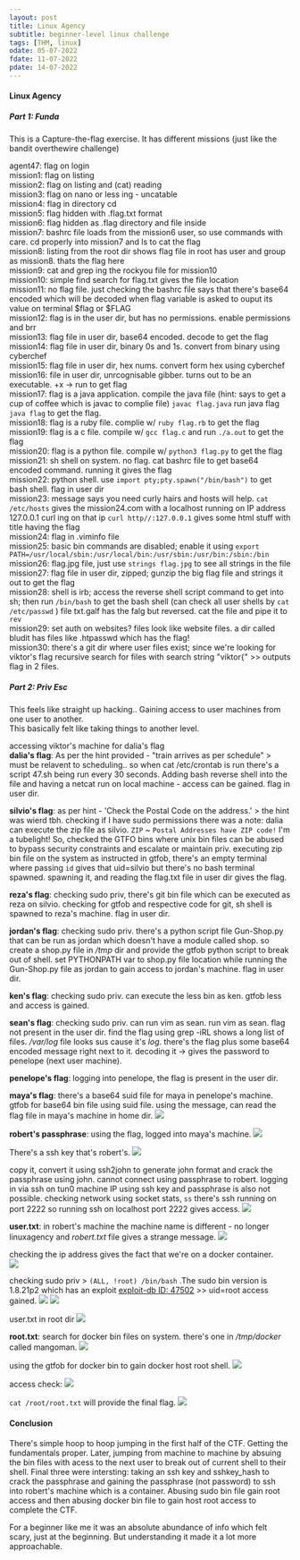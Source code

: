 ```yaml
---
layout: post
title: Linux Agency
subtitle: beginner-level linux challenge
tags: [THM, linux]
odate: 05-07-2022
fdate: 11-07-2022
pdate: 14-07-2022
---
```


#### Linux Agency

##### Part 1: Funda
This is a Capture-the-flag exercise. It has different missions (just like the bandit overthewire challenge)

agent47: flag on login \
mission1: flag on listing \
mission2: flag on listing and (cat) reading \
mission3: flag on nano or less ing - uncatable \
mission4: flag in directory cd \
mission5: flag hidden with .flag.txt format \
mission6: flag hidden as .flag directory and file inside \
mission7:  bashrc file loads from the mission6 user, so use commands with care. cd properly into mission7 and ls to cat the flag \
mission8: listing from the root dir shows flag file in root has user and group as mission8. thats the flag here \
mission9: cat and grep ing the rockyou file for mission10 \
mission10: simple find search for flag.txt gives the file location \
mission11: no flag file. just checking the bashrc file says that there's base64 encoded which will be decoded when flag variable is asked to ouput its value on terminal $flag or $FLAG \
mission12:  flag is in the user dir, but has no permissions. enable permissions and brr \
mission13:  flag file in user dir, base64 encoded. decode to get the flag \
mission14:  flag file in user dir, binary 0s and 1s. convert from binary using cyberchef \
mission15:  flag file in user dir, hex nums. convert form hex using cyberchef \
mission16: file in user dir, unrcognisable gibber. turns out to be an executable. +x -> run to get flag \
mission17: flag is a java application. compile the java file (hint: says to get a cup of coffee which is javac to complie file) `javac flag.java` run java flag `java flag` to get the flag. \
mission18: flag is a ruby file. complie w/ `ruby flag.rb` to get the flag \
mission19: flag is a c file. compile w/ `gcc flag.c` and run `./a.out` to get the flag \
mission20: flag is a python file. compile w/ `python3 flag.py` to get the flag \
mission21: sh shell on system. no flag. cat bashrc file to get base64 encoded command. running it gives the flag \
mission22: python shell. use `import pty;pty.spawn("/bin/bash")` to get bash shell. flag in user dir \
mission23: message says you need curly hairs and hosts will help. `cat /etc/hosts` gives the mission24.com with a localhost running on IP address 127.0.0.1 curl ing on that ip `curl http//:127.0.0.1` gives some html stuff with title having the flag \
mission24: flag in .viminfo file \
mission25: basic bin commands are disabled; enable it using `export PATH=/usr/local/sbin:/usr/local/bin:/usr/sbin:/usr/bin:/sbin:/bin`  \
mission26: flag.jpg file, just use `strings flag.jpg` to see all strings in the file \
mission27:  flag file in user dir, zipped; gunzip the big flag file and strings it out to get the flag \
mission28:  shell is irb; access the reverse shell script command to get into sh; then run `/bin/bash` to get the bash shell (can check all user shells by `cat /etc/passwd` ) file txt.galf has the falg but reversed. cat the file and pipe it to `rev` \
mission29:   set auth on websites? files look like website files. a dir called bludit has files like .htpasswd which has the flag! \
mission30:  there's a git dir where user files exist; since we're looking for viktor's flag recursive search for files with search string "viktor{" >> outputs flag in 2 files. 

##### Part 2: Priv Esc
This feels like straight up hacking.. Gaining access to user machines from one user to another. \
This basically felt like taking things to another level.

accessing viktor's machine for dalia's flag \
**dalia's flag**: As per the hint provided - "train arrives as per schedule" > must be relavent to scheduling.. so when cat /etc/crontab is run there's a script 47.sh being run every 30 seconds. Adding bash reverse shell into the file and having a netcat run on local machine - access can be gained. flag in user dir.

**silvio's flag**: as per hint - 'Check the Postal Code on the address.' > the hint was wierd tbh. checking if I have sudo permissions there was a note: dalia can execute the zip file as silvio. `ZIP` ~ `Postal Addresses have ZIP code!` I'm a tubelight!
So, checked the GTFO bins where unix bin files can be abused to bypass security constraints and escalate or maintain priv. executing zip bin file on the system as instructed in gtfob, there's an empty terminal where passing `id` gives that uid=silvio but there's no bash terminal spawned. spawning it, and reading the flag.txt file in user dir gives the flag.

**reza's flag**: checking sudo priv, there's git bin file which can be executed as reza on silvio. checking for gtfob and respective code for git, sh shell is spawned to reza's machine. flag in user dir.

**jordan's flag**: checking sudo priv. there's a python script file Gun-Shop.py that can be run as jordan which doesn't have a module called shop. so create a shop.py file in */tmp* dir and provide the gtfob python script to break out of shell. set PYTHONPATH var to shop.py file location while running the Gun-Shop.py file as jordan to gain access to jordan's machine. flag in user dir.

**ken's flag**: checking sudo priv. can execute the less bin as ken. gtfob less and access is gained.

**sean's flag**: checking sudo priv. can run vim as sean. run vim as sean. flag not present in the user dir. find the flag using grep -iRL shows a long list of files. */var/log* file looks sus cause it's *log*. there's the flag plus some base64 encoded message right next to it. decoding it -> gives the password to penelope (next user machine).

**penelope's flag**: logging into penelope, the flag is present in the user dir.

**maya's flag**: there's a base64 suid file for maya in penelope's machine. gtfob for base64 bin file using suid file. using the message, can read the flag file in maya's machine in home dir.
![](../../../assets/agency/from_penelope_base64_bin_getting_to_maya.png)

**robert's passphrase**: using the flag, logged into maya's machine. 
![](../../../assets/agency/on_maya_checking_for_roberts_stuff.png)

There's a ssh key that's robert's. 
![](../../../assets/agency/on_maya_ssh_key_of_robert.png)

copy it, convert it using ssh2john to generate john format and crack the passphrase using john. cannot connect using passphrase to robert. logging in via ssh on tun0 machine IP using ssh key and passphrase is also not possible. checking network using socket stats, `ss` there's ssh running on port 2222 so running ssh on localhost port 2222 gives access.
![](../../../assets/agency/hopping_from_maya_to_robert_using_ssh_key.png)

**user.txt**: in robert's machine the machine name is different - no longer linuxagency and *robert.txt* file gives a strange message. 
![](../../../assets/agency/robert_sudo.png)

checking the ip address gives the fact that we're on a docker container.  
![](../../../assets/agency/on_maya_checking_for_network_connections.png)

checking sudo priv > `(ALL, !root) /bin/bash` .The sudo bin version is 1.8.21p2 which has an exploit [exploit-db ID: 47502](https://www.exploit-db.com/exploits/47502) >> uid=root access gained. 
![](../../../assets/agency/robert_to_root_getting_docker_access.png)
![](../../../assets/agency/root_access_check.png)

user.txt in root dir
![](../../../assets/agency/root_access_user_flag.png)

**root.txt**: search for docker bin files on system. there's one in */tmp/docker* called mangoman. 
![](../../../assets/agency/docker_search_term.png)

using the gtfob for docker bin to gain docker host root shell. 
![](../../../assets/agency/docker_bin_lib_run_to_get_root_access.png)

access check:
![](../../../assets/agency/host_root_access_gained.png)

`cat /root/root.txt` will provide the final flag.
![](../../../assets/agency/final_root_flag.png)

#### Conclusion
There's simple hoop to hoop jumping in the first half of the CTF. Getting the fundamentals proper. Later, jumping from machine to machine by absuing the bin files with acess to the next user to break out of current shell to their shell. Final three were intersting: taking an ssh key and sshkey_hash to crack the passphrase and gaining the passphrase (not password) to ssh into robert's machine which is a container. Abusing sudo bin file gain root access and then abusing docker bin file to gain host root access to complete the CTF.

For a beginner like me it was an absolute abundance of info which felt scary, just at the beginning. But understanding it made it a lot more approachable.
